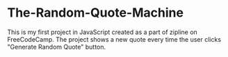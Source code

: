 # The-Random-Quote-Machine

This is my first project in JavaScript created as a part of zipline on FreeCodeCamp. The project shows a new quote every time the user clicks "Generate Random Quote" button. 
